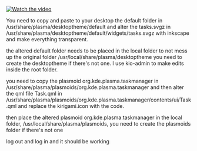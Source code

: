 [![Watch the video]()](https://github.com/orqvvcn/kdepanelapps/blob/main/k.mp4)



You need to copy and paste to your desktop the default folder in /usr/share/plasma/desktoptheme/default and alter the tasks.svgz in /usr/share/plasma/desktoptheme/default/widgets/tasks.svgz with inkscape and make everything transparent.

the altered default folder needs to be placed in the local folder to not mess up the original folder /usr/local/share/plasma/desktoptheme you need to create the desktoptheme if there's not one. I use kio-admin to make edits inside the root folder.

you need to copy the plasmoid org.kde.plasma.taskmanager in /usr/share/plasma/plasmoids/org.kde.plasma.taskmanager and then alter the qml file Task.qml in /usr/share/plasma/plasmoids/org.kde.plasma.taskmanager/contents/ui/Task.qml and replace the kirigami.icon with the code.

then place the altered plasmoid org.kde.plasma.taskmanager in the local folder, /usr/local/share/plasma/plasmoids, you need to create the plasmoids folder if there's not one

log out and log in and it should be working
